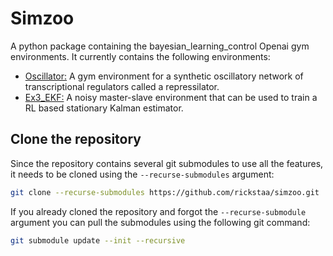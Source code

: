 # Simzoo

A python package containing the bayesian_learning_control Openai gym environments. It currently contains the following environments:

-   [Oscillator:](https://github.com/rickstaa/oscillator) A gym environment for a synthetic oscillatory network of transcriptional regulators called a repressilator.
-   [Ex3_EKF:](https://github.com/rickstaa/ex3_ekf) A noisy master-slave environment that can be used to train a RL based stationary Kalman estimator.

## Clone the repository

Since the repository contains several git submodules to use all the features, it needs
to be cloned using the `--recurse-submodules` argument:

```bash
git clone --recurse-submodules https://github.com/rickstaa/simzoo.git
```

If you already cloned the repository and forgot the `--recurse-submodule` argument you
can pull the submodules using the following git command:

```bash
git submodule update --init --recursive
```
